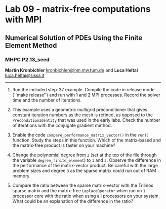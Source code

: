 #  Lab 09 - matrix-free computations with MPI
## Numerical Solution of PDEs Using the Finite Element Method
### MHPC P2.13_seed

**Martin Kronbichler** <kronbichler@lnm.mw.tum.de>
and
**Luca Heltai** <luca.heltai@sissa.it>

* * * * *

1. Run the included step-37 example. Compile the code in release mode (``make
   release'') and run with 1 and 2 MPI processes. Record the solver time and
   the number of iterations.

2. This example uses a geometric multigrid preconditioner that gives constant
   iteration numbers as the mesh is refined, as opposed to the
   ``PreconditionIdentity`` that was used in the early labs. Check the number
   of iterations with the conjugate gradient method.

3. Enable the code ``compare_performance_matrix_vector()`` in the ``run()``
   function. Study the steps in this function. Which of the matrix-based and
   the matrix-free product is faster on your machine?

4. Change the polynomial degree from ``2`` (set at the top of the file through
   the variable ``degree_finite_element``) to ``1`` and ``3``. Observe the
   difference in the performance of the matrix-vector product. Be careful with
   the large problem sizes and degree ``3`` as the sparse matrix could run
   out of RAM memory.

5. Compare the ratio between the sparse matrix-vector with the Trilinos sparse
   matrix and the matrix-free ``LaplaceOperator`` when run on ``1`` processor
   core with the ratio when using all processors on your system. What could be
   an explanation of the difference in the ratio?
